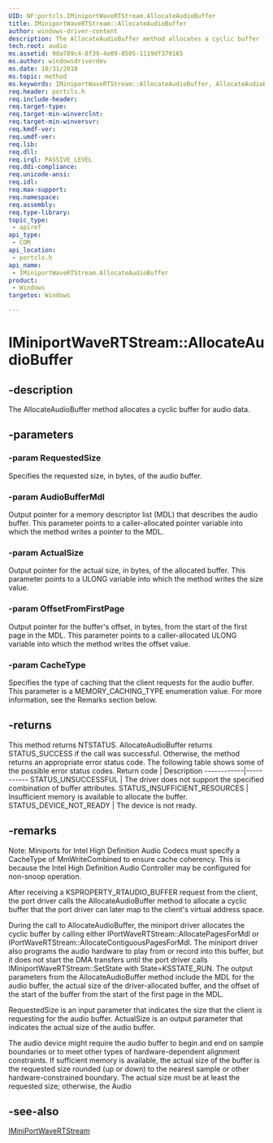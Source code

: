 ```yaml
---
UID: NF:portcls.IMiniportWaveRTStream.AllocateAudioBuffer
title: IMiniportWaveRTStream::AllocateAudioBuffer
author: windows-driver-content
description: The AllocateAudioBuffer method allocates a cyclic buffer for audio data.
tech.root: audio
ms.assetid: 9da789c4-8f39-4e09-8505-1119df379165
ms.author: windowsdriverdev
ms.date: 10/31/2018
ms.topic: method
ms.keywords: IMiniportWaveRTStream::AllocateAudioBuffer, AllocateAudioBuffer, IMiniportWaveRTStream.AllocateAudioBuffer, IMiniportWaveRTStream::AllocateAudioBuffer, IMiniportWaveRTStream.AllocateAudioBuffer
req.header: portcls.h
req.include-header:
req.target-type:
req.target-min-winverclnt:
req.target-min-winversvr:
req.kmdf-ver:
req.umdf-ver:
req.lib:
req.dll:
req.irql: PASSIVE_LEVEL
req.ddi-compliance:
req.unicode-ansi:
req.idl:
req.max-support:
req.namespace:
req.assembly:
req.type-library: 
topic_type: 
 - apiref
api_type: 
 - COM
api_location: 
 - portcls.h
api_name: 
 - IMiniportWaveRTStream.AllocateAudioBuffer
product: 
 - Windows
targetos: Windows

---
```


# IMiniportWaveRTStream::AllocateAudioBuffer


## -description

The AllocateAudioBuffer method allocates a cyclic buffer for audio data.

## -parameters

### -param RequestedSize
Specifies the requested size, in bytes, of the audio buffer.


### -param AudioBufferMdl
Output pointer for a memory descriptor list (MDL) that describes the audio buffer. This parameter points to a caller-allocated pointer variable into which the method writes a pointer to the MDL.

### -param ActualSize
Output pointer for the actual size, in bytes, of the allocated buffer. This parameter points to a ULONG variable into which the method writes the size value.

### -param OffsetFromFirstPage
Output pointer for the buffer's offset, in bytes, from the start of the first page in the MDL. This parameter points to a caller-allocated ULONG variable into which the method writes the offset value.

### -param CacheType
Specifies the type of caching that the client requests for the audio buffer. This parameter is a MEMORY_CACHING_TYPE enumeration value. For more information, see the Remarks section below.

## -returns

This method returns NTSTATUS. AllocateAudioBuffer returns STATUS_SUCCESS if the call was successful. Otherwise, the method returns an appropriate error status code. The following table shows some of the possible error status codes.
Return code | Description
------------|-----------
STATUS_UNSUCCESSFUL | The driver does not support the specified combination of buffer attributes.
STATUS_INSUFFICIENT_RESOURCES | Insufficient memory is available to allocate the buffer.
STATUS_DEVICE_NOT_READY | The device is not ready.

## -remarks

Note: Miniports for Intel High Definition Audio Codecs must specify a CacheType of MmWriteCombined to ensure cache coherency. This is because the Intel High Definition Audio Controller may be configured for non-snoop operation.
 
After receiving a KSPROPERTY_RTAUDIO_BUFFER request from the client, the port driver calls the AllocateAudioBuffer method to allocate a cyclic buffer that the port driver can later map to the client's virtual address space.

During the call to AllocateAudioBuffer, the miniport driver allocates the cyclic buffer by calling either IPortWaveRTStream::AllocatePagesForMdl or IPortWaveRTStream::AllocateContiguousPagesForMdl. The miniport driver also programs the audio hardware to play from or record into this buffer, but it does not start the DMA transfers until the port driver calls IMiniportWaveRTStream::SetState with State=KSSTATE_RUN. The output parameters from the AllocateAudioBuffer method include the MDL for the audio buffer, the actual size of the driver-allocated buffer, and the offset of the start of the buffer from the start of the first page in the MDL.

RequestedSize is an input parameter that indicates the size that the client is requesting for the audio buffer. ActualSize is an output parameter that indicates the actual size of the audio buffer.

The audio device might require the audio buffer to begin and end on sample boundaries or to meet other types of hardware-dependent alignment constraints. If sufficient memory is available, the actual size of the buffer is the requested size rounded (up or down) to the nearest sample or other hardware-constrained boundary. The actual size must be at least the requested size; otherwise, the Audio 


## -see-also

[IMiniPortWaveRTStream](nn-portcls-iminiportwavertstream.md)